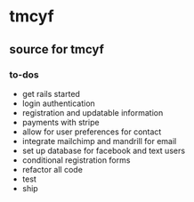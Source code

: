 tmcyf
=====

## source for tmcyf

### to-dos

- get rails started 
- login authentication 
- registration and updatable information
- payments with stripe
- allow for user preferences for contact
- integrate mailchimp and mandrill for email 
- set up database for facebook and text users
- conditional registration forms
- refactor all code
- test
- ship

